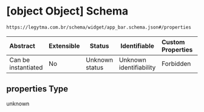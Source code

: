 # \[object Object] Schema

```txt
https://legytma.com.br/schema/widget/app_bar.schema.json#/properties
```




| Abstract            | Extensible | Status         | Identifiable            | Custom Properties | Additional Properties | Access Restrictions | Defined In                                                                           |
| :------------------ | ---------- | -------------- | ----------------------- | :---------------- | --------------------- | ------------------- | ------------------------------------------------------------------------------------ |
| Can be instantiated | No         | Unknown status | Unknown identifiability | Forbidden         | Allowed               | none                | [app_bar.schema.json\*](../schema/widget/app_bar.schema.json "open original schema") |

## properties Type

unknown
